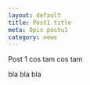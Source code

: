 ```yaml
---
layout: default
title: Post1 title
meta: Opis postu1
category: news
---
```


Post 1 cos tam cos tam

bla bla bla
